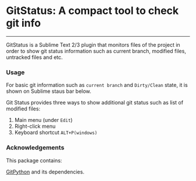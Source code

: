 # GitStatus: A compact tool to check git info
***

GitStatus is a Sublime Text 2/3 plugin that monitors files of the project in order to show git status information such as current branch, modified files, untracked files and etc.

### Usage

For basic git information such as `current branch` and `Dirty/Clean` state, it is shown on Sublime staus bar below.

Git Status provides three ways to show additional git status such as list of modified files:
  1. Main menu (under `Edit`)
  2. Right-click menu
  3. Keyboard shortcut `ALT+P(windows)`
  
### Acknowledgements

This package contains:

[GitPython](https://github.com/gitpython-developers/GitPython) and its dependencies.
